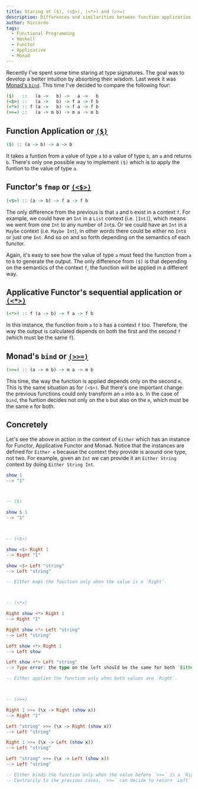 ```yaml
---
title: Staring at ($), (<$>), (<*>) and (>>=)
description: Differences and similarities between function application, Functor's `fmap`, Applicative Functor's sequential application and Monad's `bind`
author: Riccardo
tags:
  - Functional Programming
  - Haskell
  - Functor
  - Applicative
  - Monad
---
```


Recently I've spent some time staring at type signatures. The goal was to develop a better intuition by absorbing their wisdom. Last week it was [Monad's `bind`](https://odone.io/posts/2020-02-03-monad-composes-sequentially/). This time I've decided to compare the following four:

```hs
($)   ::   (a ->   b) ->   a ->   b
(<$>) ::   (a ->   b) -> f a -> f b
(<*>) :: f (a ->   b) -> f a -> f b
(>>=) ::   (a -> m b) -> m a -> m b
```

## Function Application or [`($)`](https://hackage.haskell.org/package/base-4.12.0.0/docs/Prelude.html#v:-36-)

```hs
($) :: (a -> b) -> a -> b
```

It takes a funtion from a value of type `a` to a value of type `b`, an `a` and returns `b`. There's only one possible way to implement `($)` which is to apply the funtion to the value of type `a`.

## Functor's `fmap` or [`(<$>)`](https://hackage.haskell.org/package/base-4.12.0.0/docs/Prelude.html#v:fmap)

```hs
(<$>) :: (a -> b) -> f a -> f b
```

The only difference from the previous is that `a` and `b` exist in a context `f`. For example, we could have an `Int` in a `List` context (i.e. `[Int]`), which means we went from one `Int` to any number of `Int`s. Or we could have an `Int` in a `Maybe` context (i.e. `Maybe Int`), in other words there could be either no `Int`s or just one `Int`. And so on and so forth depending on the semantics of each functor.

Again, it's easy to see how the value of type `a` must feed the function from `a` to `b` to generate the output. The only difference from `($)` is that depending on the semantics of the context `f`, the function will be applied in a different way.

## Applicative Functor's sequential application or [`(<*>)`](https://hackage.haskell.org/package/base-4.12.0.0/docs/Prelude.html#v:-60--42--62-)

```hs
(<*>) :: f (a -> b) -> f a -> f b
```

In this instance, the function from `a` to `b` has a context `f` too. Therefore, the way the output is calculated depends on both the first and the second `f` (which must be the same `f`).

## Monad's `bind` or [`(>>=)`](https://hackage.haskell.org/package/base-4.12.0.0/docs/Prelude.html#v:-62--62--61-)

```hs
(>>=) :: (a -> m b) -> m a -> m b
```
This time, the way the function is applied depends only on the second `m`. This is the same situation as for `(<$>)`. But there's one important change: the previous functions could only transform an `a` into a `b`. In the case of `bind`, the funtion decides not only on the `b` but also on the `m`, which must be the same `m` for both.

## Concretely

Let's see the above in action in the context of `Either` which has an instance for Functor, Applicative Functor and Monad. Notice that the instances are defined for `Either e` because the context they provide is around one type, not two. For example, given an `Int` we can provide it an `Either String` context by doing `Either String Int`.

```hs
show 1
--> "1"



-- ($)

show $ 1
--> "1"



-- (<$>)

show <$> Right 1
--> Right "1"

show <$> Left "string"
--> Left "string"

-- Either maps the function only when the value is a `Right`.



-- (<*>)

Right show <*> Right 1
--> Right "1"

Right show <*> Left "string"
--> Left "string"

Left show <*> Right 1
--> Left show

Left show <*> Left "string"
--> Type error: the type on the left should be the same for both `Either`s.

-- Either applies the function only when both values are `Right`.



-- (>>=)

Right 1 >>= (\x -> Right (show x))
--> Right "1"

Left "string" >>= (\x -> Right (show x))
--> Left "string"

Right 1 >>= (\x -> Left (show x))
--> Left "string"

Left "string" >>= (\x -> Left (show x))
--> Left "string"

-- Either binds the function only when the value before `>>=` is a `Right`.
-- Contrarily to the previous cases, `>>=` can decide to return `Left` or `Right`.
```
